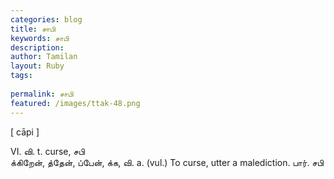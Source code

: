 ```yaml
---
categories: blog
title: சாபி
keywords: சாபி
description: 
author: Tamilan
layout: Ruby
tags: 
 
permalink: சாபி
featured: /images/ttak-48.png
---
```

  
[ cāpi ]  
  
VI. வி. t. curse, சபி  
க்கிறேன், த்தேன், ப்பேன், க்க, வி. a. (vul.) To curse, utter a malediction. பார். சபி
